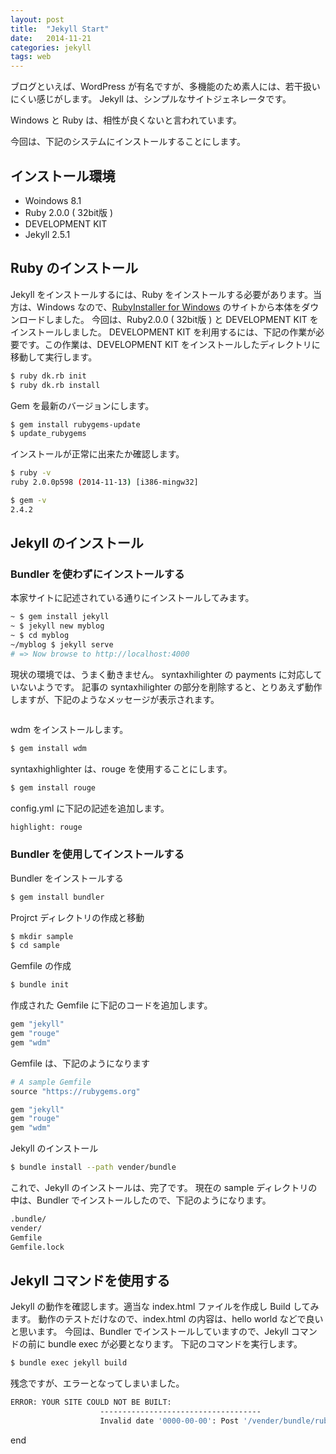 ```yaml
---
layout: post
title:  "Jekyll Start"
date:   2014-11-21
categories: jekyll
tags: web
---
```

ブログといえば、WordPress が有名ですが、多機能のため素人には、若干扱いにくい感じがします。
Jekyll は、シンプルなサイトジェネレータです。


Windows と Ruby は、相性が良くないと言われています。

今回は、下記のシステムにインストールすることにします。

## インストール環境

- Woindows 8.1
- Ruby 2.0.0 ( 32bit版 )
- DEVELOPMENT KIT
- Jekyll 2.5.1

## Ruby のインストール

Jekyll をインストールするには、Ruby をインストールする必要があります。当方は、Windows なので、<a href="http://rubyinstaller.org/">RubyInstaller for Windows</a> のサイトから本体をダウンロードしました。
今回は、Ruby2.0.0 ( 32bit版 ) と DEVELOPMENT KIT をインストールしました。
DEVELOPMENT KIT を利用するには、下記の作業が必要です。この作業は、DEVELOPMENT KIT をインストールしたディレクトリに移動して実行します。

~~~ bash
$ ruby dk.rb init
$ ruby dk.rb install
~~~

Gem を最新のバージョンにします。

~~~ bash
$ gem install rubygems-update
$ update_rubygems
~~~

インストールが正常に出来たか確認します。

~~~ bash
$ ruby -v
ruby 2.0.0p598 (2014-11-13) [i386-mingw32]

$ gem -v
2.4.2
~~~

## Jekyll のインストール

### Bundler を使わずにインストールする

本家サイトに記述されている通りにインストールしてみます。

~~~ bash
~ $ gem install jekyll
~ $ jekyll new myblog
~ $ cd myblog
~/myblog $ jekyll serve
# => Now browse to http://localhost:4000
~~~


現状の環境では、うまく動きません。
syntaxhilighter の payments に対応していないようです。
記事の syntaxhilighter の部分を削除すると、とりあえず動作しますが、下記のようなメッセージが表示されます。

~~~ bash

~~~

wdm をインストールします。

~~~ bash
$ gem install wdm
~~~

syntaxhighlighter は、rouge を使用することにします。

~~~ bash
$ gem install rouge
~~~

config.yml に下記の記述を追加します。

~~~ bash
highlight: rouge
~~~

### Bundler を使用してインストールする

Bundler をインストールする

~~~ bash
$ gem install bundler
~~~

Projrct ディレクトリの作成と移動

~~~ bash
$ mkdir sample
$ cd sample
~~~

Gemfile の作成

~~~ bash
$ bundle init
~~~

作成された Gemfile に下記のコードを追加します。

~~~ bash
gem "jekyll"
gem "rouge"
gem "wdm"
~~~

Gemfile は、下記のようになります

~~~ ruby
# A sample Gemfile
source "https://rubygems.org"

gem "jekyll"
gem "rouge"
gem "wdm"
~~~

Jekyll のインストール

~~~ bash
$ bundle install --path vender/bundle
~~~

これで、Jekyll のインストールは、完了です。
現在の sample ディレクトリの中は、Bundler でインストールしたので、下記のようになります。

~~~ bash
.bundle/
vender/
Gemfile
Gemfile.lock
~~~

## Jekyll コマンドを使用する

Jekyll の動作を確認します。適当な index.html ファイルを作成し Build してみます。
動作のテストだけなので、index.html の内容は、hello world などで良いと思います。
今回は、Bundler でインストールしていますので、Jekyll コマンドの前に bundle exec が必要となります。
下記のコマンドを実行します。

~~~ bash
$ bundle exec jekyll build
~~~

残念ですが、エラーとなってしまいました。

~~~ bash
ERROR: YOUR SITE COULD NOT BE BUILT:
                    ------------------------------------
                    Invalid date '0000-00-00': Post '/vender/bundle/ruby/2.0.0/gems/jekyll-2.4.0/lib/site_template/_posts/0000-00-00-welcome-to-jekyll.markdown.erb' does not have a valid date in the filename.
~~~
end

